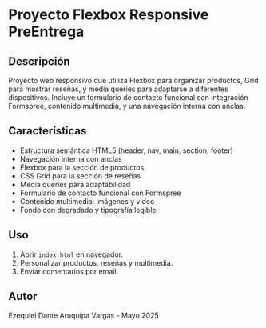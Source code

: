 # Proyecto Flexbox Responsive PreEntrega

## Descripción
Proyecto web responsivo que utiliza Flexbox para organizar productos, Grid para mostrar reseñas, y media queries para adaptarse a diferentes dispositivos. Incluye un formulario de contacto funcional con integración Formspree, contenido multimedia, y una navegación interna con anclas.

## Características
- Estructura semántica HTML5 (header, nav, main, section, footer)
- Navegación interna con anclas
- Flexbox para la sección de productos
- CSS Grid para la sección de reseñas
- Media queries para adaptabilidad
- Formulario de contacto funcional con Formspree
- Contenido multimedia: imágenes y video
- Fondo con degradado y tipografía legible

## Uso
1. Abrir `index.html` en navegador.
2. Personalizar productos, reseñas y multimedia.
3. Enviar comentarios por email.

## Autor
Ezequiel Dante Aruquipa Vargas - Mayo 2025
